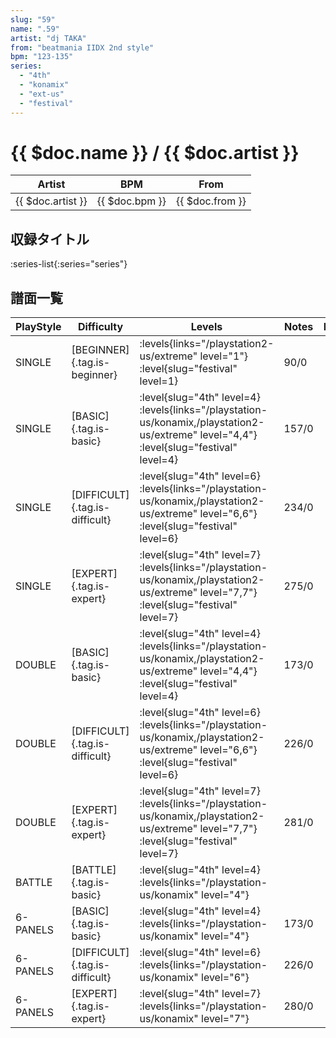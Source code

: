 ```yaml
---
slug: "59"
name: ".59"
artist: "dj TAKA"
from: "beatmania IIDX 2nd style"
bpm: "123-135"
series:
  - "4th"
  - "konamix"
  - "ext-us"
  - "festival"
---
```


# {{ $doc.name }} / {{ $doc.artist }}

|Artist|BPM|From|
|------|---|----|
|{{ $doc.artist }}|{{ $doc.bpm }}|{{ $doc.from }}|

## 収録タイトル

:series-list{:series="series"}

## 譜面一覧

|PlayStyle|Difficulty|Levels|Notes|Movie|
|---------|----------|------|-----|-----|
|SINGLE|[BEGINNER]{.tag.is-beginner}| :levels{links="/playstation2-us/extreme" level="1"} :level{slug="festival" level=1}|90/0||
|SINGLE|[BASIC]{.tag.is-basic}|<div class="field is-grouped is-grouped-multiline"> :level{slug="4th" level=4} :levels{links="/playstation-us/konamix,/playstation2-us/extreme" level="4,4"} :level{slug="festival" level=4}</div>|157/0||
|SINGLE|[DIFFICULT]{.tag.is-difficult}|<div class="field is-grouped is-grouped-multiline"> :level{slug="4th" level=6} :levels{links="/playstation-us/konamix,/playstation2-us/extreme" level="6,6"} :level{slug="festival" level=6}</div>|234/0||
|SINGLE|[EXPERT]{.tag.is-expert}|<div class="field is-grouped is-grouped-multiline"> :level{slug="4th" level=7} :levels{links="/playstation-us/konamix,/playstation2-us/extreme" level="7,7"} :level{slug="festival" level=7}</div>|275/0||
|DOUBLE|[BASIC]{.tag.is-basic}|<div class="field is-grouped is-grouped-multiline"> :level{slug="4th" level=4} :levels{links="/playstation-us/konamix,/playstation2-us/extreme" level="4,4"} :level{slug="festival" level=4}</div>|173/0||
|DOUBLE|[DIFFICULT]{.tag.is-difficult}|<div class="field is-grouped is-grouped-multiline"> :level{slug="4th" level=6} :levels{links="/playstation-us/konamix,/playstation2-us/extreme" level="6,6"} :level{slug="festival" level=6}</div>|226/0||
|DOUBLE|[EXPERT]{.tag.is-expert}|<div class="field is-grouped is-grouped-multiline"> :level{slug="4th" level=7} :levels{links="/playstation-us/konamix,/playstation2-us/extreme" level="7,7"} :level{slug="festival" level=7}</div>|281/0||
|BATTLE|[BATTLE]{.tag.is-basic}|<div class="field is-grouped is-grouped-multiline"> :level{slug="4th" level=4} :levels{links="/playstation-us/konamix" level="4"}</div>|||
|6-PANELS|[BASIC]{.tag.is-basic}|<div class="field is-grouped is-grouped-multiline"> :level{slug="4th" level=4} :levels{links="/playstation-us/konamix" level="4"}</div>|173/0||
|6-PANELS|[DIFFICULT]{.tag.is-difficult}|<div class="field is-grouped is-grouped-multiline"> :level{slug="4th" level=6} :levels{links="/playstation-us/konamix" level="6"}</div>|226/0||
|6-PANELS|[EXPERT]{.tag.is-expert}|<div class="field is-grouped is-grouped-multiline"> :level{slug="4th" level=7} :levels{links="/playstation-us/konamix" level="7"}</div>|280/0||
